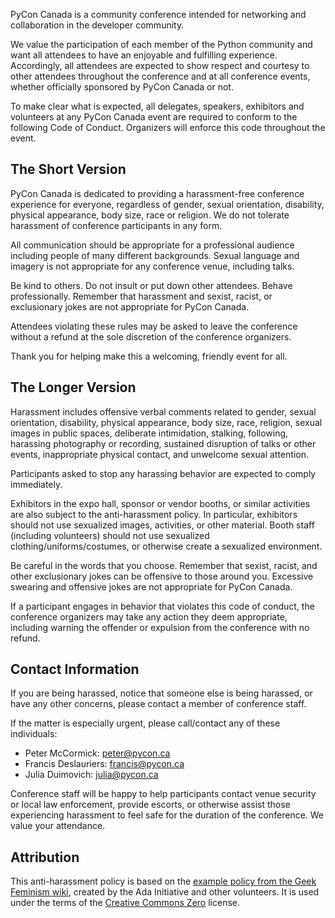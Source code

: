 PyCon Canada is a community conference intended for networking and collaboration in the developer community.

We value the participation of each member of the Python community and want all attendees to have an enjoyable and fulfilling experience. Accordingly, all attendees are expected to show respect and courtesy to other attendees throughout the conference and at all conference events, whether officially sponsored by PyCon Canada or not.

To make clear what is expected, all delegates, speakers, exhibitors and volunteers at any PyCon Canada event are required to conform to the following Code of Conduct. Organizers will enforce this code throughout the event.

## The Short Version

PyCon Canada is dedicated to providing a harassment-free conference experience for everyone, regardless of gender, sexual orientation, disability, physical appearance, body size, race or religion. We do not tolerate harassment of conference participants in any form.

All communication should be appropriate for a professional audience including people of many different backgrounds. Sexual language and imagery is not appropriate for any conference venue, including talks.

Be kind to others. Do not insult or put down other attendees. Behave professionally. Remember that harassment and sexist, racist, or exclusionary jokes are not appropriate for PyCon Canada.

Attendees violating these rules may be asked to leave the conference without a refund at the sole discretion of the conference organizers.

Thank you for helping make this a welcoming, friendly event for all.

## The Longer Version

Harassment includes offensive verbal comments related to gender, sexual orientation, disability, physical appearance, body size, race, religion, sexual images in public spaces, deliberate intimidation, stalking, following, harassing photography or recording, sustained disruption of talks or other events, inappropriate physical contact, and unwelcome sexual attention.

Participants asked to stop any harassing behavior are expected to comply immediately.

Exhibitors in the expo hall, sponsor or vendor booths, or similar activities are also subject to the anti-harassment policy. In particular, exhibitors should not use sexualized images, activities, or other material. Booth staff (including volunteers) should not use sexualized clothing/uniforms/costumes, or otherwise create a sexualized environment.

Be careful in the words that you choose. Remember that sexist, racist, and other exclusionary jokes can be offensive to those around you. Excessive swearing and offensive jokes are not appropriate for PyCon Canada.

If a participant engages in behavior that violates this code of conduct, the conference organizers may take any action they deem appropriate, including warning the offender or expulsion from the conference with no refund.

## Contact Information

If you are being harassed, notice that someone else is being harassed, or have any other concerns, please contact a member of conference staff.

If the matter is especially urgent, please call/contact any of these individuals:

* Peter McCormick: [peter@pycon.ca](mailto:peter@pycon.ca)
* Francis Deslauriers: [francis@pycon.ca](mailto:francis@pycon.ca)
* Julia Duimovich: [julia@pycon.ca](mailto:julia@pycon.ca)

Conference staff will be happy to help participants contact venue security or local law enforcement, provide escorts, or otherwise assist those experiencing harassment to feel safe for the duration of the conference. We value your attendance.

## Attribution

This anti-harassment policy is based on the [example policy from the Geek Feminism wiki](http://geekfeminism.wikia.com/wiki/Conference_anti-harassment), created by the Ada Initiative and other volunteers. It is used under the terms of the [Creative Commons Zero](https://creativecommons.org/publicdomain/zero/1.0/) license.

